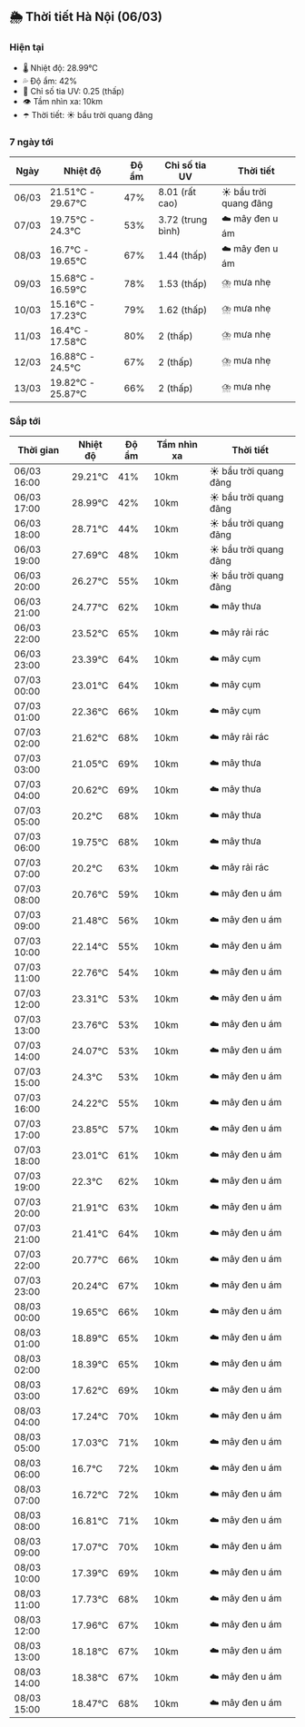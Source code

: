 ## 🌦️ Thời tiết Hà Nội (06/03)

### Hiện tại

- 🌡️ Nhiệt độ: 28.99℃
- 💦 Độ ẩm: 42%
- 🌟 Chỉ số tia UV: 0.25 (thấp)
- 👁️ Tầm nhìn xa: 10km
- ☂️ Thời tiết: ☀️ bầu trời quang đãng

### 7 ngày tới

| Ngày | Nhiệt độ | Độ ẩm | Chỉ số tia UV | Thời tiết |
| --- | --- | --- | --- | --- |
| 06/03 | 21.51℃ - 29.67℃ | 47% | 8.01 (rất cao) | ☀️ bầu trời quang đãng |
| 07/03 | 19.75℃ - 24.3℃ | 53% | 3.72 (trung bình) | ☁️ mây đen u ám |
| 08/03 | 16.7℃ - 19.65℃ | 67% | 1.44 (thấp) | ☁️ mây đen u ám |
| 09/03 | 15.68℃ - 16.59℃ | 78% | 1.53 (thấp) | ⛈️ mưa nhẹ |
| 10/03 | 15.16℃ - 17.23℃ | 79% | 1.62 (thấp) | ⛈️ mưa nhẹ |
| 11/03 | 16.4℃ - 17.58℃ | 80% | 2 (thấp) | ⛈️ mưa nhẹ |
| 12/03 | 16.88℃ - 24.5℃ | 67% | 2 (thấp) | ⛈️ mưa nhẹ |
| 13/03 | 19.82℃ - 25.87℃ | 66% | 2 (thấp) | ⛈️ mưa nhẹ |

### Sắp tới

| Thời gian | Nhiệt độ | Độ ẩm | Tầm nhìn xa | Thời tiết |
| --- | --- | --- | --- | --- |
| 06/03 16:00 | 29.21℃ | 41% | 10km | ☀️ bầu trời quang đãng |
| 06/03 17:00 | 28.99℃ | 42% | 10km | ☀️ bầu trời quang đãng |
| 06/03 18:00 | 28.71℃ | 44% | 10km | ☀️ bầu trời quang đãng |
| 06/03 19:00 | 27.69℃ | 48% | 10km | ☀️ bầu trời quang đãng |
| 06/03 20:00 | 26.27℃ | 55% | 10km | ☀️ bầu trời quang đãng |
| 06/03 21:00 | 24.77℃ | 62% | 10km | ☁️ mây thưa |
| 06/03 22:00 | 23.52℃ | 65% | 10km | ☁️ mây rải rác |
| 06/03 23:00 | 23.39℃ | 64% | 10km | ☁️ mây cụm |
| 07/03 00:00 | 23.01℃ | 64% | 10km | ☁️ mây cụm |
| 07/03 01:00 | 22.36℃ | 66% | 10km | ☁️ mây cụm |
| 07/03 02:00 | 21.62℃ | 68% | 10km | ☁️ mây rải rác |
| 07/03 03:00 | 21.05℃ | 69% | 10km | ☁️ mây thưa |
| 07/03 04:00 | 20.62℃ | 69% | 10km | ☁️ mây thưa |
| 07/03 05:00 | 20.2℃ | 68% | 10km | ☁️ mây thưa |
| 07/03 06:00 | 19.75℃ | 68% | 10km | ☁️ mây thưa |
| 07/03 07:00 | 20.2℃ | 63% | 10km | ☁️ mây rải rác |
| 07/03 08:00 | 20.76℃ | 59% | 10km | ☁️ mây đen u ám |
| 07/03 09:00 | 21.48℃ | 56% | 10km | ☁️ mây đen u ám |
| 07/03 10:00 | 22.14℃ | 55% | 10km | ☁️ mây đen u ám |
| 07/03 11:00 | 22.76℃ | 54% | 10km | ☁️ mây đen u ám |
| 07/03 12:00 | 23.31℃ | 53% | 10km | ☁️ mây đen u ám |
| 07/03 13:00 | 23.76℃ | 53% | 10km | ☁️ mây đen u ám |
| 07/03 14:00 | 24.07℃ | 53% | 10km | ☁️ mây đen u ám |
| 07/03 15:00 | 24.3℃ | 53% | 10km | ☁️ mây đen u ám |
| 07/03 16:00 | 24.22℃ | 55% | 10km | ☁️ mây đen u ám |
| 07/03 17:00 | 23.85℃ | 57% | 10km | ☁️ mây đen u ám |
| 07/03 18:00 | 23.01℃ | 61% | 10km | ☁️ mây đen u ám |
| 07/03 19:00 | 22.3℃ | 62% | 10km | ☁️ mây đen u ám |
| 07/03 20:00 | 21.91℃ | 63% | 10km | ☁️ mây đen u ám |
| 07/03 21:00 | 21.41℃ | 64% | 10km | ☁️ mây đen u ám |
| 07/03 22:00 | 20.77℃ | 66% | 10km | ☁️ mây đen u ám |
| 07/03 23:00 | 20.24℃ | 67% | 10km | ☁️ mây đen u ám |
| 08/03 00:00 | 19.65℃ | 66% | 10km | ☁️ mây đen u ám |
| 08/03 01:00 | 18.89℃ | 65% | 10km | ☁️ mây đen u ám |
| 08/03 02:00 | 18.39℃ | 65% | 10km | ☁️ mây đen u ám |
| 08/03 03:00 | 17.62℃ | 69% | 10km | ☁️ mây đen u ám |
| 08/03 04:00 | 17.24℃ | 70% | 10km | ☁️ mây đen u ám |
| 08/03 05:00 | 17.03℃ | 71% | 10km | ☁️ mây đen u ám |
| 08/03 06:00 | 16.7℃ | 72% | 10km | ☁️ mây đen u ám |
| 08/03 07:00 | 16.72℃ | 72% | 10km | ☁️ mây đen u ám |
| 08/03 08:00 | 16.81℃ | 71% | 10km | ☁️ mây đen u ám |
| 08/03 09:00 | 17.07℃ | 70% | 10km | ☁️ mây đen u ám |
| 08/03 10:00 | 17.39℃ | 69% | 10km | ☁️ mây đen u ám |
| 08/03 11:00 | 17.73℃ | 68% | 10km | ☁️ mây đen u ám |
| 08/03 12:00 | 17.96℃ | 67% | 10km | ☁️ mây đen u ám |
| 08/03 13:00 | 18.18℃ | 67% | 10km | ☁️ mây đen u ám |
| 08/03 14:00 | 18.38℃ | 67% | 10km | ☁️ mây đen u ám |
| 08/03 15:00 | 18.47℃ | 68% | 10km | ☁️ mây đen u ám |
